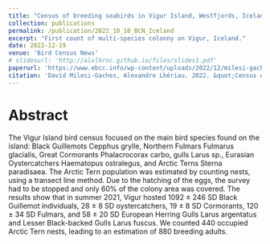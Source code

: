 ```yaml
---
title: "Census of breeding seabirds in Vigur Island, Westfjords, Iceland in 2021"
collection: publications
permalink: /publication/2022_10_10_BCN_Iceland
excerpt: "First count of multi-species colonny on Vigur, Iceland."
date: 2022-12-19
venue: 'Bird Census News'
# slidesurl: 'http://alxlhrnc.github.io/files/slides1.pdf'
paperurl: 'https://www.ebcc.info/wp-content/uploads/2022/12/milesi-gaches-and-lheriau-bcn-35.pdf'
citation: 'David Milesi-Gaches, Alexandre Lhériau. 2022. &quot;Census of breeding seabirds in Vigur Island, Westfjords, Iceland in 2021.&quot; <i>Bird Census News</i>, 2022. 35/1–2: 10–20.'
---
```


# Abstract
 The Vigur Island bird census focused on the main bird species found on the island: Black Guillemots Cepphus grylle, Northern Fulmars Fulmarus glacialis, Great Cormorants Phalacrocorax carbo, gulls Larus sp., Eurasian Oystercatchers Haematopus ostralegus, and Arctic Terns Sterna paradisaea. The Arctic Tern population was estimated by counting nests, using a transect line method. Due to the hatching of the eggs, the survey had to be stopped and only 60% of the colony area was covered. The results show that in summer 2021, Vigur hosted 1092 ± 246 SD Black Guillemot individuals, 28 ± 8 SD oystercatchers, 19 ± 8 SD Cormorants, 120 ± 34 SD Fulmars, and 58 ± 20 SD European Herring Gulls Larus argentatus and Lesser Black-backed Gulls Larus fuscus. We counted 440 occupied Arctic Tern nests, leading to an estimation of 880 breeding adults.